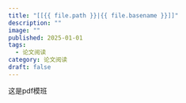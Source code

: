 ```yaml
---
title: "[[{{ file.path }}|{{ file.basename }}]]"
description: ""
image: ""
published: 2025-01-01
tags:
  - 论文阅读
category: 论文阅读
draft: false
---
```

这是pdf模班
